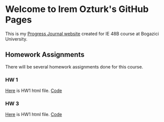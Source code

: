 # Welcome to Irem Ozturk's GitHub Pages

This is my [Progress Journal website](https://bu-ie-48b.github.io/fall21-ozturkirem/) created for IE 48B course at Bogazici University. 
## Homework Assignments

There will be several homework assignments done for this course.

### HW 1
[Here](files/Ie48b-hw1.html) is HW1 html file.
[Code](files/Ie48b-hw1.Rmd)


### HW 3
[Here](files/Ie48b-hw3.html) is HW1 html file.
[Code](files/Ie48b-hw3.Rmd)